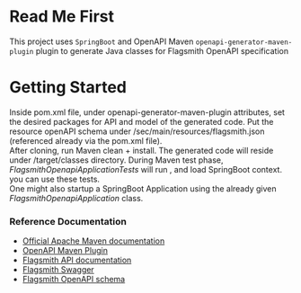 # Read Me First
This project uses `SpringBoot` and OpenAPI Maven `openapi-generator-maven-plugin` plugin to generate Java classes for Flagsmith OpenAPI specification

# Getting Started
Inside pom.xml file, under openapi-generator-maven-plugin attributes, set the desired packages for API and model of the generated code.
Put the resource openAPI schema under /sec/main/resources/flagsmith.json (referenced already via the pom.xml file).  
After cloning, run Maven clean + install.
The generated code will reside under /target/classes directory.
During Maven test phase, *FlagsmithOpenapiApplicationTests* will run , and load SpringBoot context. you can use these tests.  
One might also startup a SpringBoot Application using the already given *FlagsmithOpenapiApplication* class.  
  

### Reference Documentation


* [Official Apache Maven documentation](https://maven.apache.org/guides/index.html)
* [OpenAPI Maven Plugin](https://github.com/OpenAPITools/openapi-generator/tree/master/modules/openapi-generator-maven-plugin)
* [Flagsmith API documentation](https://docs.flagsmith.com/clients/rest/#api-explorer)
* [Flagsmith Swagger](https://api.flagsmith.com/api/v1/docs/)
* [Flagsmith OpenAPI schema](https://api.flagsmith.com/api/v1/docs/?format=openapi)

